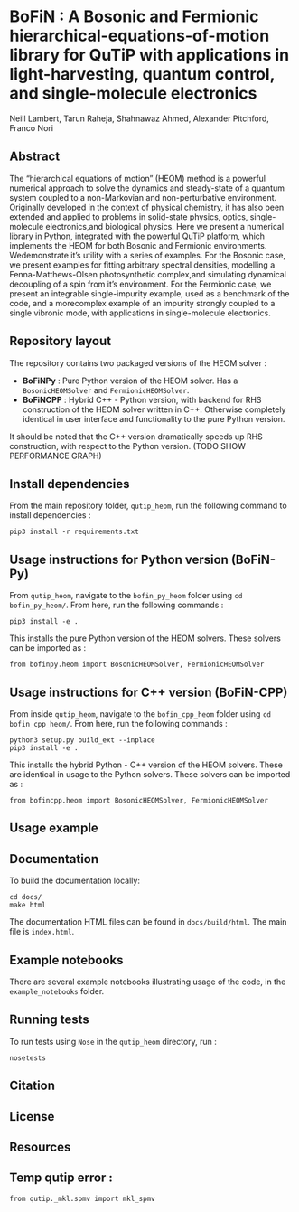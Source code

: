 # BoFiN : A Bosonic and Fermionic hierarchical-equations-of-motion library for QuTiP with applications in light-harvesting, quantum control, and single-molecule electronics

Neill Lambert, Tarun Raheja, Shahnawaz Ahmed, Alexander Pitchford, Franco Nori 

## Abstract

The “hierarchical equations of motion” (HEOM) method is a powerful numerical approach to solve the dynamics and steady-state of a quantum system coupled to a non-Markovian and non-perturbative environment. Originally developed in the context of physical chemistry, it has also been extended and applied to problems in solid-state physics, optics, single-molecule electronics,and biological physics. Here we present a numerical library in Python, integrated with the powerful QuTiP platform, which implements the HEOM for both Bosonic and Fermionic environments. Wedemonstrate it’s utility with a series of examples.  For the Bosonic case, we present examples for fitting arbitrary spectral densities, modelling a Fenna-Matthews-Olsen photosynthetic complex,and simulating dynamical decoupling of a spin from it’s environment.  For the Fermionic case, we present an integrable single-impurity example, used as a benchmark of the code, and a morecomplex example of an impurity strongly coupled to a single vibronic mode, with applications in single-molecule electronics.

## Repository layout

The repository contains two packaged versions of the HEOM solver : 

- **BoFiNPy** : Pure Python version of the HEOM solver. Has a `BosonicHEOMSolver` and `FermionicHEOMSolver`.
- **BoFiNCPP** : Hybrid C++ - Python version, with backend for RHS construction of the HEOM solver written in C++. Otherwise completely identical in user interface and functionality to the pure Python version.

It should be noted that the C++ version dramatically speeds up RHS construction, with respect to the Python version. (TODO SHOW PERFORMANCE GRAPH)

## Install dependencies

From the main repository folder, `qutip_heom`, run the following command to install dependencies :
```
pip3 install -r requirements.txt
```
## Usage instructions for Python version (BoFiN-Py)

From `qutip_heom`, navigate to the `bofin_py_heom` folder using `cd bofin_py_heom/`. From here, run the following commands :
```
pip3 install -e .
```
This installs the pure Python version of the HEOM solvers. These solvers can be imported as :
```
from bofinpy.heom import BosonicHEOMSolver, FermionicHEOMSolver
```
## Usage instructions for C++ version (BoFiN-CPP)

From inside `qutip_heom`, navigate to the `bofin_cpp_heom` folder using `cd bofin_cpp_heom/`. From here, run the following commands :
```
python3 setup.py build_ext --inplace
pip3 install -e .
```
This installs the hybrid Python - C++ version of the HEOM solvers. These are identical in usage to the Python solvers. These solvers can be imported as :
```
from bofincpp.heom import BosonicHEOMSolver, FermionicHEOMSolver
```

## Usage example

## Documentation

To build the documentation locally:
```
cd docs/
make html
```

The documentation HTML files can be found in `docs/build/html`. The main file is `index.html`.

## Example notebooks

There are several example notebooks illustrating usage of the code, in the `example_notebooks` folder.

## Running tests

To run tests using `Nose` in the `qutip_heom` directory, run :
```
nosetests
```
## Citation

## License

## Resources

## Temp qutip error :

`from qutip._mkl.spmv import mkl_spmv`
